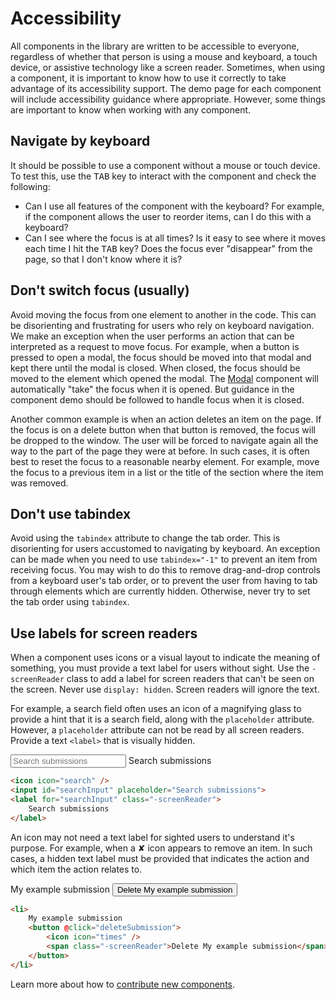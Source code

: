 # Accessibility

All components in the library are written to be accessible to everyone, regardless of whether that person is using a mouse and keyboard, a touch device, or assistive technology like a screen reader. Sometimes, when using a component, it is important to know how to use it correctly to take advantage of its accessibility support. The demo page for each component will include accessibility guidance where appropriate. However, some things are important to know when working with any component.

## Navigate by keyboard

It should be possible to use a component without a mouse or touch device. To test this, use the <kbd>TAB</kbd> key to interact with the component and check the following:

- Can I use all features of the component with the keyboard? For example, if the component allows the user to reorder items, can I do this with a keyboard?
- Can I see where the focus is at all times? Is it easy to see where it moves each time I hit the <kbd>TAB</kbd> key? Does the focus ever "disappear" from the page, so that I don't know where it is?

## Don't switch focus (usually)

Avoid moving the focus from one element to another in the code. This can be disorienting and frustrating for users who rely on keyboard navigation. We make an exception when the user performs an action that can be interpreted as a request to move focus. For example, when a button is pressed to open a modal, the focus should be moved into that modal and kept there until the modal is closed. When closed, the focus should be moved to the element which opened the modal. The [Modal](#/component/Modal) component will automatically "take" the focus when it is opened. But guidance in the component demo should be followed to handle focus when it is closed.

Another common example is when an action deletes an item on the page. If the focus is on a delete button when that button is removed, the focus will be dropped to the window. The user will be forced to navigate again all the way to the part of the page they were at before. In such cases, it is often best to reset the focus to a reasonable nearby element. For example, move the focus to a previous item in a list or the title of the section where the item was removed.

## Don't use tabindex

Avoid using the `tabindex` attribute to change the tab order. This is disorienting for users accustomed to navigating by keyboard. An exception can be made when you need to use `tabindex="-1"` to prevent an item from receiving focus. You may wish to do this to remove drag-and-drop controls from a keyboard user's tab order, or to prevent the user from having to tab through elements which are currently hidden. Otherwise, never try to set the tab order using `tabindex`.

## Use labels for screen readers

When a component uses icons or a visual layout to indicate the meaning of something, you must provide a text label for users without sight. Use the `-screenReader` class to add a label for screen readers that can't be seen on the screen. Never use `display: hidden`. Screen readers will ignore the text.

For example, a search field often uses an icon of a magnifying glass to provide a hint that it is a search field, along with the `placeholder` attribute. However, a `placeholder` attribute can not be read by all screen readers. Provide a text `<label>` that is visually hidden.

<div class="inlinePreview inlinePreview--accessibleSearch">
	<span class="fa fa-search" aria-hidden="true"></span>
	<input id="searchInput" placeholder="Search submissions">
	<label for="searchInput" class="-screenReader">
		Search submissions
	</label>
</div>

```html
<icon icon="search" />
<input id="searchInput" placeholder="Search submissions">
<label for="searchInput" class="-screenReader">
	Search submissions
</label>
```

An icon may not need a text label for sighted users to understand it's purpose. For example, when a ✘ icon appears to remove an item. In such cases, a hidden text label must be provided that indicates the action and which item the action relates to.

<div class="inlinePreview inlinePreview--accessibleButton">
	<div>
		My example submission
		<button>
			<span class="fa fa-times" aria-hidden="true"></span>
			<span class="-screenReader">Delete My example submission</span>
		</button>
	</div>
</div>

```html
<li>
	My example submission
	<button @click="deleteSubmission">
		<icon icon="times" />
		<span class="-screenReader">Delete My example submission</span>
	</button>
</li>
```

Learn more about how to [contribute new components](#/pages/contributing).